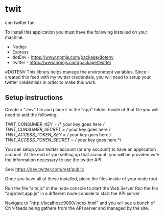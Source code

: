 # twit
cnn twitter fun

To install this application you must have the following installed on your machine.

* Nodejs
* Express
* dotEnv - https://www.npmjs.com/package/dotenv
* twitter - https://www.npmjs.com/package/twitter

#DOTENV
This library helps manage the environment variables.  Since I created this feed with my twitter credentials, you will need to setup your twitter credentials in order to make this work.  

## Setup instructions
Create a ".env" file and place it in the "app" folder.  Inside of that file you will need to add the following:

TWIT_CONSUMER_KEY = /* your key goes here */
TWIT_CONSUMER_SECRET = /* your key goes here */
TWIT_ACCESS_TOKEN_KEY = /* your key goes here */
TWIT_ACCESS_TOKEN_SECRET =  /* your key goes here */

You can setup your twitter account (or any account) to have an application account.  At the end of you setting up that account, you will be provided with the information necessary to use the twitter API.

See: https://dev.twitter.com/rest/public

Once you have all of these installed, place the files inside of your node root.

Run the file "site.js" in the node console to start the Web Server
Run the file "app/twit.app.js" in a different node console to start the API server

Navigate to "http://localhost:9000/index.html" and you will see a bunch of CNN feeds being gathere from the API server and managed by the site.
